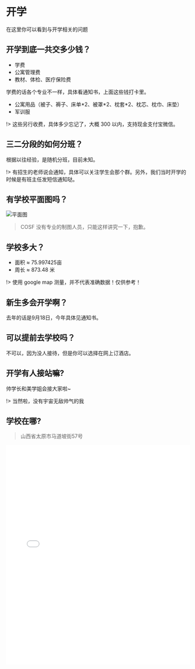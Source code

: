 # 开学

在这里你可以看到与开学相关的问题

## 开学到底一共交多少钱？

* 学费
* 公寓管理费
* 教材、体检、医疗保险费

学费的话各个专业不一样，具体看通知书，上面这些钱打卡里。

* 公寓用品（被子、褥子、床单\*2、被罩\*2、枕套\*2、枕芯、枕巾、床垫）
* 军训服

!> 这些另行收费，具体多少忘记了，大概 300 以内，支持现金支付宝微信。

## 三二分段的如何分班？

根据以往经验，是随机分班，目前未知。

!> 有招生的老师说会通知，具体可以关注学生会那个群。另外，我们当时开学的时候是有班主任发短信通知哒。

## 有学校平面图吗？

![平面图](https://i.loli.net/2018/07/24/5b56a4aef133c.png)

> COSF 没有专业的制图人员，只能这样讲究一下，抱歉。

## 学校多大？

* 面积 ≈ 75.997425亩
* 周长 ≈ 873.48 米

!> 使用 google map 测量，并不代表准确数据！仅供参考！

## 新生多会开学啊？

去年的话是9月18日，今年具体见通知书。

## 可以提前去学校吗？

不可以，因为没人接待，但是你可以选择在网上订酒店。

## 开学有人接站嘛?

帅学长和美学姐会接大家啦~

!> 当然啦，没有宇宙无敌帅气的我

## 学校在哪?

> 山西省太原市马道坡街57号

<iframe style="
    width: 100%;
    min-height: 600px;
" src="map.html" frameborder="0"></iframe>